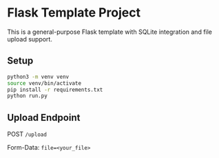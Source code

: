 # Flask Template Project

This is a general-purpose Flask template with SQLite integration and file upload support.

## Setup

```bash
python3 -m venv venv
source venv/bin/activate
pip install -r requirements.txt
python run.py
```

## Upload Endpoint

POST `/upload`

Form-Data: `file=<your_file>`
